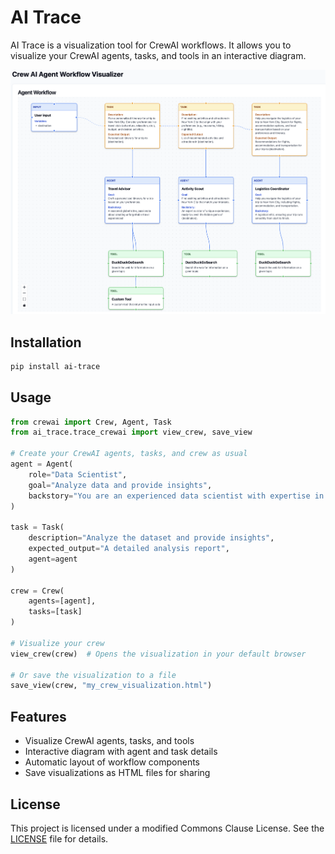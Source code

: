 # AI Trace

AI Trace is a visualization tool for CrewAI workflows. It allows you to visualize your CrewAI agents, tasks, and tools in an interactive diagram.

![AI Trace Visualization](screenshot.png)
## Installation

```bash
pip install ai-trace
```

## Usage

```python
from crewai import Crew, Agent, Task
from ai_trace.trace_crewai import view_crew, save_view

# Create your CrewAI agents, tasks, and crew as usual
agent = Agent(
    role="Data Scientist",
    goal="Analyze data and provide insights",
    backstory="You are an experienced data scientist with expertise in data analysis."
)

task = Task(
    description="Analyze the dataset and provide insights",
    expected_output="A detailed analysis report",
    agent=agent
)

crew = Crew(
    agents=[agent],
    tasks=[task]
)

# Visualize your crew
view_crew(crew)  # Opens the visualization in your default browser

# Or save the visualization to a file
save_view(crew, "my_crew_visualization.html")
```

## Features

- Visualize CrewAI agents, tasks, and tools
- Interactive diagram with agent and task details
- Automatic layout of workflow components
- Save visualizations as HTML files for sharing

## License

This project is licensed under a modified Commons Clause License. See the [LICENSE](LICENSE) file for details.
